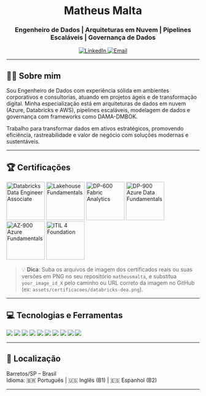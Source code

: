 <h1 align="center">Matheus Malta</h1>
<h3 align="center">Engenheiro de Dados | Arquiteturas em Nuvem | Pipelines Escaláveis | Governança de Dados</h3>

<p align="center">
  <a href="https://www.linkedin.com/in/matheusmalta96/" target="_blank">
    <img src="https://img.shields.io/badge/LinkedIn-0A66C2?style=for-the-badge&logo=linkedin&logoColor=white" alt="LinkedIn">
  </a>
  <a href="mailto:matheusmalta@outlook.com.br">
    <img src="https://img.shields.io/badge/E--mail-Matheus%20Malta-0078D4?style=for-the-badge&logo=gmail&logoColor=white" alt="Email">
  </a>
</p>

---

## 👨‍💼 Sobre mim

Sou Engenheiro de Dados com experiência sólida em ambientes corporativos e consultorias, atuando em projetos ágeis e de transformação digital. Minha especialização está em arquiteturas de dados em nuvem (Azure, Databricks e AWS), pipelines escaláveis, modelagem de dados e governança com frameworks como DAMA-DMBOK.

Trabalho para transformar dados em ativos estratégicos, promovendo eficiência, rastreabilidade e valor de negócio com soluções modernas e sustentáveis.

---

## 🏆 Certificações

<p align="left">
  <img src="https://github.com/matheusmalta/matheusmalta/assets/your_image_id_1" alt="Databricks Data Engineer Associate" height="100"/>
  <img src="https://github.com/matheusmalta/matheusmalta/assets/your_image_id_2" alt="Lakehouse Fundamentals" height="100"/>
  <img src="https://github.com/matheusmalta/matheusmalta/assets/your_image_id_3" alt="DP-600 Fabric Analytics" height="100"/>
  <img src="https://github.com/matheusmalta/matheusmalta/assets/your_image_id_4" alt="DP-900 Azure Data Fundamentals" height="100"/>
  <img src="https://github.com/matheusmalta/matheusmalta/assets/your_image_id_5" alt="AZ-900 Azure Fundamentals" height="100"/>
  <img src="https://github.com/matheusmalta/matheusmalta/assets/your_image_id_6" alt="ITIL 4 Foundation" height="100"/>
</p>

> 💡 **Dica**: Suba os arquivos de imagem dos certificados reais ou suas versões em PNG no seu repositório `matheusmalta`, e substitua `your_image_id_X` pelo caminho ou URL correto da imagem no GitHub (ex: `assets/certificacoes/databricks-dea.png`).

---

## 💻 Tecnologias e Ferramentas

<p>
  <img src="https://img.shields.io/badge/Python-3776AB?style=for-the-badge&logo=python&logoColor=white"/>
  <img src="https://img.shields.io/badge/Databricks-FE7A16?style=for-the-badge&logo=databricks&logoColor=white"/>
  <img src="https://img.shields.io/badge/PySpark-E34A27?style=for-the-badge&logo=apachespark&logoColor=white"/>
  <img src="https://img.shields.io/badge/Azure-0078D4?style=for-the-badge&logo=microsoftazure&logoColor=white"/>
  <img src="https://img.shields.io/badge/AWS-232F3E?style=for-the-badge&logo=amazonaws&logoColor=white"/>
  <img src="https://img.shields.io/badge/PostgreSQL-4169E1?style=for-the-badge&logo=postgresql&logoColor=white"/>
  <img src="https://img.shields.io/badge/Power%20BI-F2C811?style=for-the-badge&logo=powerbi&logoColor=black"/>
  <img src="https://img.shields.io/badge/Grafana-F46800?style=for-the-badge&logo=grafana&logoColor=white"/>
  <img src="https://img.shields.io/badge/Apache%20Airflow-017CEE?style=for-the-badge&logo=apacheairflow&logoColor=white"/>
  <img src="https://img.shields.io/badge/SQL-4479A1?style=for-the-badge&logo=sqlite&logoColor=white"/>
</p>

---

## 📍 Localização

Barretos/SP – Brasil  
Idioma: 🇧🇷 Português | 🇺🇸 Inglês (B1) | 🇪🇸 Espanhol (B2)

---

